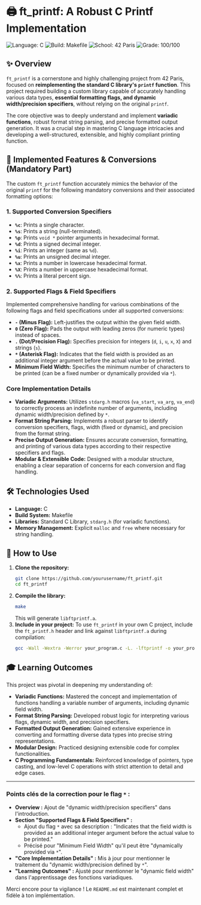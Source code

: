 # 🖨️ ft_printf: A Robust C Printf Implementation

![Language: C](https://img.shields.io/badge/Language-C-blue.svg)
![Build: Makefile](https://img.shields.io/badge/Build-Makefile-green.svg)
![School: 42 Paris](https://img.shields.io/badge/School-42_Paris-orange.svg)
![Grade: 100/100](https://img.shields.io/badge/Grade-100/100-brightgreen.svg)

## ✨ Overview

`ft_printf` is a cornerstone and highly challenging project from 42 Paris, focused on **reimplementing the standard C library's `printf` function**. This project required building a custom library capable of accurately handling various data types, **essential formatting flags, and dynamic width/precision specifiers**, without relying on the original `printf`.

The core objective was to deeply understand and implement **variadic functions**, robust format string parsing, and precise formatted output generation. It was a crucial step in mastering C language intricacies and developing a well-structured, extensible, and highly compliant printing function.

## 🌟 Implemented Features & Conversions (Mandatory Part)

The custom `ft_printf` function accurately mimics the behavior of the original `printf` for the following mandatory conversions and their associated formatting options:

### **1. Supported Conversion Specifiers**

*   **`%c`**: Prints a single character.
*   **`%s`**: Prints a string (null-terminated).
*   **`%p`**: Prints `void *` pointer arguments in hexadecimal format.
*   **`%d`**: Prints a signed decimal integer.
*   **`%i`**: Prints an integer (same as `%d`).
*   **`%u`**: Prints an unsigned decimal integer.
*   **`%x`**: Prints a number in lowercase hexadecimal format.
*   **`%X`**: Prints a number in uppercase hexadecimal format.
*   **`%%`**: Prints a literal percent sign.

### **2. Supported Flags & Field Specifiers**

Implemented comprehensive handling for various combinations of the following flags and field specifications under all supported conversions:

*   **`-` (Minus Flag):** Left-justifies the output within the given field width.
*   **`0` (Zero Flag):** Pads the output with leading zeros (for numeric types) instead of spaces.
*   **`.` (Dot/Precision Flag):** Specifies precision for integers (`d`, `i`, `u`, `x`, `X`) and strings (`s`).
*   **`*` (Asterisk Flag):** Indicates that the field width is provided as an additional integer argument before the actual value to be printed.
*   **Minimum Field Width:** Specifies the minimum number of characters to be printed (can be a fixed number or dynamically provided via `*`).

### **Core Implementation Details**

*   **Variadic Arguments:** Utilizes `stdarg.h` macros (`va_start`, `va_arg`, `va_end`) to correctly process an indefinite number of arguments, including dynamic width/precision defined by `*`.
*   **Format String Parsing:** Implements a robust parser to identify conversion specifiers, flags, width (fixed or dynamic), and precision from the format string.
*   **Precise Output Generation:** Ensures accurate conversion, formatting, and printing of various data types according to their respective specifiers and flags.
*   **Modular & Extensible Code:** Designed with a modular structure, enabling a clear separation of concerns for each conversion and flag handling.

## 🛠️ Technologies Used

*   **Language:** C
*   **Build System:** Makefile
*   **Libraries:** Standard C Library, `stdarg.h` (for variadic functions).
*   **Memory Management:** Explicit `malloc` and `free` where necessary for string handling.

## 🚀 How to Use

1.  **Clone the repository:**
    ```bash
    git clone https://github.com/yourusername/ft_printf.git
    cd ft_printf
    ```
2.  **Compile the library:**
    ```bash
    make
    ```
    This will generate `libftprintf.a`.
3.  **Include in your project:**
    To use `ft_printf` in your own C project, include the `ft_printf.h` header and link against `libftprintf.a` during compilation:
    ```bash
    gcc -Wall -Wextra -Werror your_program.c -L. -lftprintf -o your_program
    ```

## 🎓 Learning Outcomes

This project was pivotal in deepening my understanding of:

*   **Variadic Functions:** Mastered the concept and implementation of functions handling a variable number of arguments, including dynamic field width.
*   **Format String Parsing:** Developed robust logic for interpreting various flags, dynamic width, and precision specifiers.
*   **Formatted Output Generation:** Gained extensive experience in converting and formatting diverse data types into precise string representations.
*   **Modular Design:** Practiced designing extensible code for complex functionalities.
*   **C Programming Fundamentals:** Reinforced knowledge of pointers, type casting, and low-level C operations with strict attention to detail and edge cases.

---

### **Points clés de la correction pour le flag `*` :**

*   **Overview :** Ajout de "dynamic width/precision specifiers" dans l'introduction.
*   **Section "Supported Flags & Field Specifiers" :**
    *   Ajout du flag `*` avec sa description : "Indicates that the field width is provided as an additional integer argument before the actual value to be printed."
    *   Précisé pour "Minimum Field Width" qu'il peut être "dynamically provided via `*`".
*   **"Core Implementation Details" :** Mis à jour pour mentionner le traitement du "dynamic width/precision defined by `*`".
*   **"Learning Outcomes" :** Ajusté pour mentionner le "dynamic field width" dans l'apprentissage des fonctions variadiques.

Merci encore pour ta vigilance ! Le `README.md` est maintenant complet et fidèle à ton implémentation.

